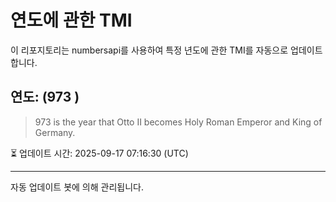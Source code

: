 
# 연도에 관한 TMI

이 리포지토리는 numbersapi를 사용하여 특정 년도에 관한 TMI를 자동으로 업데이트합니다.

## 연도: (973 )
> 973 is the year that Otto II becomes Holy Roman Emperor and King of Germany.

⏳ 업데이트 시간: 2025-09-17 07:16:30 (UTC)

---
자동 업데이트 봇에 의해 관리됩니다.
